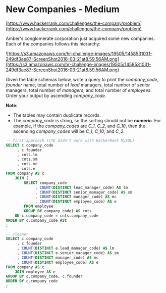 # New Companies - Medium
[https://www.hackerrank.com/challenges/the-company/problem](https://www.hackerrank.com/challenges/the-company/problem)

Amber's conglomerate corporation just acquired some new companies. Each of the companies follows this hierarchy:

![https://s3.amazonaws.com/hr-challenge-images/19505/1458531031-249df3ae87-ScreenShot2016-03-21at8.59.56AM.png](https://s3.amazonaws.com/hr-challenge-images/19505/1458531031-249df3ae87-ScreenShot2016-03-21at8.59.56AM.png)

Given the table schemas below, write a query to print the _company_code_, _founder_ name, total number of _lead_ managers, total number of _senior_ managers, total number of _managers_, and total number of _employees_. Order your output by ascending _company_code_.

**Note:**

- The tables may contain duplicate records.
- The _company_code_ is string, so the sorting should not be **numeric**. For example, if the _company_codes_ are _C_1_, _C_2_, and _C_10_, then the ascending _company_codes_ will be _C_1_, _C_10_, and _C_2_.

```sql
-- first approach (CTE didn't work with HackerRank MySQL)
SELECT c.company_code
     , c.founder
     , cnts.lm
     , cnts.sm
     , cnts.mc
     , cnts.e
FROM company AS c
    JOIN (
        SELECT company_code
             , COUNT(DISTINCT lead_manager_code) AS lm
             , COUNT(DISTINCT senior_manager_code) AS sm
             , COUNT(DISTINCT manager_code) AS mc
             , COUNT(DISTINCT employee_code) AS e
        FROM employee
        GROUP BY company_code) AS cnts 
    ON c.company_code = cnts.company_code
ORDER BY c.company_code ASC
;

-- cleaner
SELECT c.company_code
     , c.founder
     , COUNT(DISTINCT e.lead_manager_code) AS lm
     , COUNT(DISTINCT e.senior_manager_code) AS sm
     , COUNT(DISTINCT manager_code) AS mc
     , COUNT(DISTINCT employee_code) AS e
FROM company AS c
    JOIN employee AS e
GROUP BY c.company_code, c.founder
ORDER BY c.company_code
;
```
